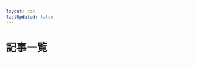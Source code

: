 ```yaml
---
layout: doc
lastUpdated: false
---
```


<script lang="ts" setup>
import Entries from "/.vitepress/components/Entries.vue";
</script>

# 記事一覧
-----
<Entries />
